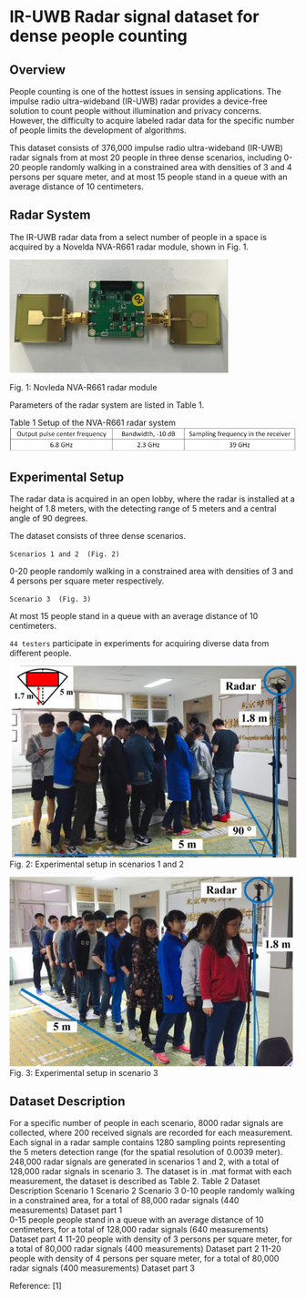 IR-UWB Radar signal dataset for dense people counting 
==
Overview
--
People counting is one of the hottest issues in sensing applications. The impulse radio ultra-wideband (IR-UWB) radar provides a device-free solution to count people without illumination and privacy concerns. However, the difficulty to acquire labeled radar data for the specific number of people limits the development of algorithms. 

This dataset consists of 376,000 impulse radio ultra-wideband (IR-UWB) radar signals from at most 20 people in three dense scenarios, including 0-20 people randomly walking in a constrained area with densities of 3 and 4 persons per square meter, and at most 15 people stand in a queue with an average distance of 10 centimeters.

Radar System  
--
The IR-UWB radar data from a select number of people in a space is acquired by a Novelda NVA-R661 radar module, shown in Fig. 1. 

![](https://github.com/yangxiuzhu777/IR-UWB-Radar-Signal-Dataset-for-Dense-People-Counting/raw/master/Fig1.png)  

Fig. 1: Novleda NVA-R661 radar module

Parameters of the radar system are listed in Table 1.

Table 1 Setup of the NVA-R661 radar system
![](https://github.com/yangxiuzhu777/IR-UWB-Radar-Signal-Dataset-for-Dense-People-Counting/raw/master/Fig4.png)


Experimental Setup
--
The radar data is acquired in an open lobby, where the radar is installed at a height of 1.8 meters, with the detecting range of 5 meters and a central angle of 90 degrees. 

The dataset consists of three dense scenarios.

`Scenarios 1 and 2  (Fig. 2)`

0-20 people randomly walking in a constrained area with densities of 3 and 4 persons per square meter respectively. 

`Scenario 3  (Fig. 3)`

At most 15 people stand in a queue with an average distance of 10 centimeters.

`44 testers` participate in experiments for acquiring diverse data from different people.

![](https://github.com/yangxiuzhu777/IR-UWB-Radar-Signal-Dataset-for-Dense-People-Counting/raw/master/Fig2.png) <br>
Fig. 2: Experimental setup in scenarios 1 and 2      

![](https://github.com/yangxiuzhu777/IR-UWB-Radar-Signal-Dataset-for-Dense-People-Counting/raw/master/Fig3.png) <br>
Fig. 3: Experimental setup in scenario 3

Dataset Description
--
For a specific number of people in each scenario, 8000 radar signals are collected, where 200 received signals are recorded for each measurement. Each signal in a radar sample contains 1280 sampling points representing the 5 meters detection range (for the spatial resolution of 0.0039 meter). 248,000 radar signals are generated in scenarios 1 and 2, with a total of 128,000 radar signals in scenario 3. The dataset is in .mat format with each measurement, the dataset is described as Table 2.
Table 2 Dataset Description
Scenario 1	Scenario 2	Scenario 3 
0-10 people randomly walking in a constrained area, for a total of 88,000 radar signals (440 measurements)
Dataset part 1	
0-15 people people stand in a queue with an average distance of 10 centimeters, for a total of 128,000 radar signals (640 measurements)
Dataset part 4
11-20 people with density of 3 persons per square meter, for a total of 80,000 radar signals (400 measurements)
Dataset part 2	11-20 people with density of 4 persons per square meter, for a total of 80,000 radar signals (400 measurements)
Dataset part 3	


Reference:
[1] 
